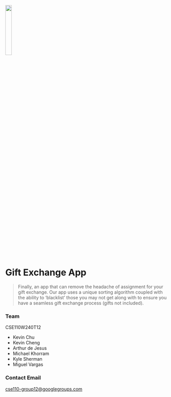 <img src="http://ajdejesus.com/assets/newlogo.png" width="20%"> </img>

# Gift Exchange App

>Finally, an app that can remove the headache of assignment for your gift exchange.
Our app uses a unique sorting algorithm coupled with the ability to ‘blacklist’ those 
you may not get along with to ensure you have a seamless gift exchange process (gifts not included).

### Team

CSE110W240T12

* Kevin Chu
* Kevin Cheng
* Arthur de Jesus
* Michael Khorram
* Kyle Sherman 
* Miguel Vargas

### Contact Email
cse110-group12@googlegroups.com

